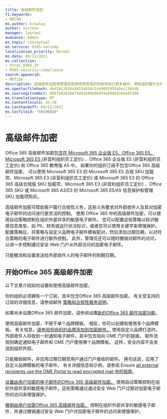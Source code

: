 ```yaml
---
title: 高级邮件加密
f1.keywords:
- NOCSH
ms.author: krowley
author: kccross
manager: laurawi
audience: Admin
ms.topic: conceptual
ms.service: O365-seccomp
localization_priority: Normal
ms.date: 08/11/2021
ms.collection:
- Strat_O365_IP
- M365-security-compliance
search.appverid:
- MET150
description: 高级邮件加密使管理员能够使用受保护的邮件执行更多操作，帮助组织履行合规性义务。
ms.openlocfilehash: dbd19c2028a3453d43dc2ce9082955a5ec1165db
ms.sourcegitcommit: d08fe0282be75483608e96df4e6986d346e97180
ms.translationtype: MT
ms.contentlocale: zh-CN
ms.lasthandoff: 09/12/2021
ms.locfileid: "59196939"
---
```

# <a name="advanced-message-encryption"></a>高级邮件加密

Office 365 高级邮件加密[包含在 Microsoft 365 企业版 E5、Office 365 E5、Microsoft 365 E5 (](https://www.microsoft.com/microsoft-365/enterprise/home)非营利组织员工定价) 、Office 365 企业版 E5 (非营利组织员工定价) 和 Office 365 教育版 A5 中。 如果你的组织订阅不包含Office 365 高级邮件加密， 可以使用 Microsoft 365 E3 的 Microsoft 365 E5 合规 SKU 加载项、Microsoft 365 E3 (非营利组织员工定价) 或 Microsoft 365 E3 的 Office 365 高级合规版 SKU 加载项、Microsoft 365 E3 (非营利组织员工定价) 、Office 365 SKU 或 Microsoft 365 A3/E3 的 Microsoft 365 E5/A5 信息保护和管理 SKU 加载项购买。

高级邮件加密可帮助客户履行合规性义务，这些义务要求对外部收件人及其对加密电子邮件的访问进行更灵活的控制。 使用 Office 365 中的高级邮件加密，可以使用自动策略控制在组织外部共享的敏感电子邮件。 您可以配置这些策略以标识敏感信息类型，如 PII、财务或运行状况标识，或者您可以使用关键字来增强保护。 配置策略后，将策略与自定义品牌电子邮件模板配对，然后添加过期日期，以对符合策略的电子邮件进行额外控制。 此外，管理员还可以随时撤销对邮件的访问，以进一步控制通过安全 Web 门户从外部访问的加密电子邮件。

只能撤消和设置发送给外部收件人的电子邮件的到期日期。

## <a name="get-started-with-office-365-advanced-message-encryption"></a>开始Office 365 高级邮件加密

以下文章介绍如何设置和使用高级邮件加密。

你的组织必须拥有一个订阅，其中包含Office 365 高级邮件加密。 有关受支持的订阅的详细信息，请参阅邮件 [策略和合规性服务说明](/office365/servicedescriptions/exchange-online-service-description/message-policy-and-compliance)。

如果尚未设置Office 365 邮件加密，请参阅设置[新的Office 365 邮件加密功能](set-up-new-message-encryption-capabilities.md)。

使用高级邮件加密，不限于单个品牌模板。 相反，你可以创建和使用多个品牌模板。 有关信息，[请参阅将组织的品牌添加到加密邮件。](add-your-organization-brand-to-encrypted-messages.md) 使用自定义品牌打造时，外部收件人将收到一封通知电子邮件，其中包含指向 OME 门户的链接。 邮件流规则确定通知电子邮件和 OME 门户使用哪个品牌模板。 这样，安全内容不会发送到组织外部。

只能撤销邮件，并应用过期日期至用户通过门户接收的邮件。 换句话说，应用了自定义品牌模板的电子邮件。 有关详细信息和示例，请参阅 Ensure [all external recipients use the OME Portal to read encrypted mail 中的指南](manage-office-365-message-encryption.md#ensure-all-external-recipients-use-the-ome-portal-to-read-encrypted-mail)。

[设置由用户加密的电子邮件的Office 365 高级邮件加密。](ome-advanced-expiration.md) 使用自动策略控制在组织外部共享的敏感电子邮件，这些策略通过通过安全 Web 门户过期对加密电子邮件的访问来增强保护。

[撤销由用户加密Office 365 高级邮件加密。](revoke-ome-encrypted-mail.md) 控制在组织外部共享的敏感电子邮件，并通过撤销通过安全 Web 门户对加密电子邮件的访问来增强保护。  
